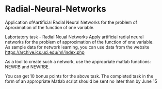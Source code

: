 # Radial-Neural-Networks
Application ofAartificial Radial Neural Networks for the problem of Aproximation of the function of one variable.

Labortatory task - Radial Neual Networks
Apply artificial radial neural networks for the problem of approximation of the function of one variable.
As sample data for network learning, you can use data from the website https://archive.ics.uci.edu/ml/index.php

As a tool to create such a network, use the appropriate matlab functions: NEWRB and NEWRBE.

You can get 10 bonus points for the above task.
The completed task in the form of an appropriate Matlab script should be sent no later than by June 15
